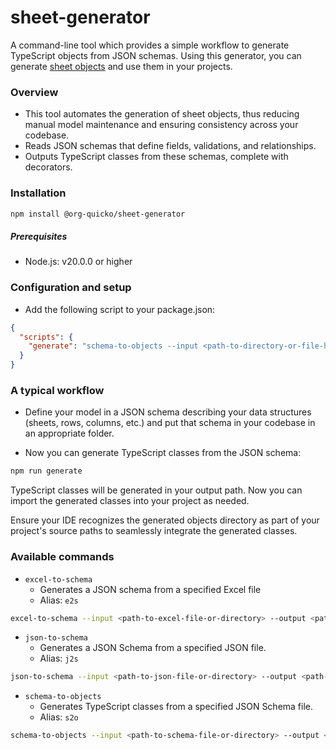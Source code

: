 # sheet-generator

A command-line tool which provides a simple workflow to generate TypeScript objects from JSON schemas. Using this generator, you can generate [sheet objects](https://github.com/org-quicko/sheet-js) and use them in your projects.

### Overview
- This tool automates the generation of sheet objects, thus reducing manual model maintenance and ensuring consistency across your codebase.
- Reads JSON schemas that define fields, validations, and relationships.
- Outputs TypeScript classes from these schemas, complete with decorators.

### Installation
```bash
npm install @org-quicko/sheet-generator
```

##### Prerequisites
- Node.js: v20.0.0 or higher

### Configuration and setup

- Add the following script to your package.json:
```json
{ 
  "scripts": {
    "generate": "schema-to-objects --input <path-to-directory-or-file-having json-schema> --output <path-to-directory-for-generating-objects>"
  }
}
```

### A typical workflow
- Define your model in a JSON schema describing your data structures (sheets, rows, columns, etc.) and put that schema in your codebase in an appropriate folder.

- Now you can generate TypeScript classes from the JSON schema:
```bash
npm run generate
```

TypeScript classes will be generated in your output path. Now you can import the generated classes into your project as needed.

Ensure your IDE recognizes the generated objects directory as part of your project's source paths to seamlessly integrate the generated classes.

### Available commands

- `excel-to-schema`
    - Generates a JSON schema from a specified Excel file
    - Alias: `e2s`
```bash
excel-to-schema --input <path-to-excel-file-or-directory> --output <path-to-output-directory>
```

- `json-to-schema`
    - Generates a JSON Schema from a specified JSON file.
    - Alias: `j2s`
```bash
json-to-schema --input <path-to-json-file-or-directory> --output <path-to-output-directory>
```
- `schema-to-objects`
    - Generates TypeScript classes from a specified JSON Schema file.
    - Alias: `s2o`
```bash
schema-to-objects --input <path-to-schema-file-or-directory> --output <path-to-output-directory>
```